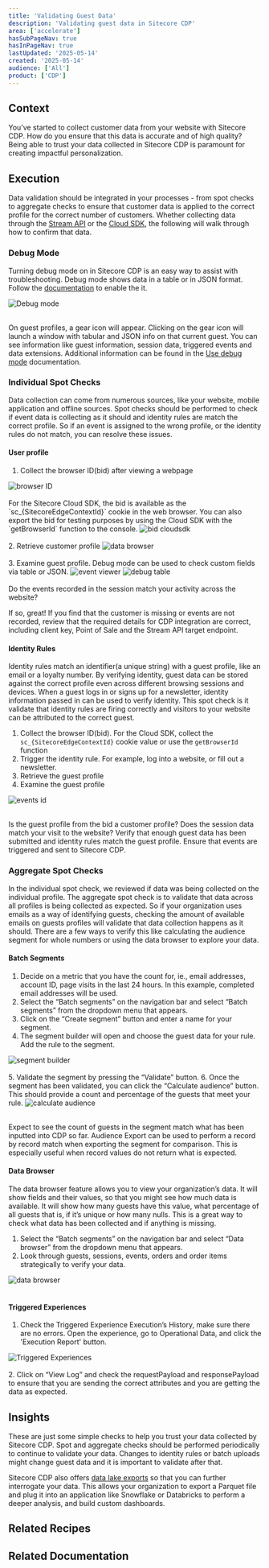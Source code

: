 ```yaml
---
title: 'Validating Guest Data'
description: 'Validating guest data in Sitecore CDP'
area: ['accelerate']
hasSubPageNav: true
hasInPageNav: true
lastUpdated: '2025-05-14'
created: '2025-05-14'
audience: ['All']
product: ['CDP']
---
```


## Context
You’ve started to collect customer data from your website with Sitecore CDP. How do you ensure that this data is accurate and of high quality? Being able to trust your data collected in Sitecore CDP is paramount for creating impactful personalization. 

## Execution
Data validation should be integrated in your processes - from spot checks to aggregate checks to ensure that customer data is applied to the correct profile for the correct number of customers. Whether collecting data through the [Stream API](https://doc.sitecore.com/cdp/en/developers/api/stream-api.html) or the [Cloud SDK](https://doc.sitecore.com/sdk/en/developers/005/cloud-sdk/sitecore-cloud-sdk-for-javascript.html), the following will walk through how to confirm that data. 

### Debug Mode

Turning debug mode on in Sitecore CDP is an easy way to assist with troubleshooting. Debug mode shows data in a table or in JSON format. Follow the [documentation](https://doc.sitecore.com/cdp/en/users/sitecore-cdp/enable-features-in-sitecore-cdp.html) to enable the it.

<img src="/images/learn/accelerate/cdp-personalize/testing/manage features debug.png" alt="Debug mode"/>
<br/><br/>

On guest profiles, a gear icon will appear. Clicking on the gear icon will launch a window with tabular and JSON info on that current guest. You can see information like guest information, session data, triggered events and data extensions. Additional information can be found in the [Use debug mode](https://doc.sitecore.com/cdp/en/users/sitecore-cdp/use-debug-mode-in-sitecore-cdp.html) documentation.

### Individual Spot Checks

Data collection can come from numerous sources, like your website, mobile application and offline sources.  Spot checks should be performed to check if event data is collecting as it should and identity rules are match the correct profile. So if an event is assigned to the wrong profile, or the identity rules do not match, you can resolve these issues.  

#### User profile
1. Collect the browser ID(bid) after viewing a webpage
<img src="/images/learn/accelerate/cdp-personalize/testing/bid.png" alt="browser ID"/>
<br/><br/>
For the Sitecore Cloud SDK, the bid is available as the `sc_{SitecoreEdgeContextId}` cookie in the web browser.  You can also export the bid for testing purposes by using the Cloud SDK with the `getBrowserId` function to the console.
<img src="/images/learn/accelerate/cdp-personalize/testing/bid cloudsdk.png" alt="bid cloudsdk"/>
<br/><br/>
2. Retrieve customer profile
<img src="/images/learn/accelerate/cdp-personalize/testing/data browser.png" alt="data browser"/>
<br/><br/>
3. Examine guest profile. Debug mode can be used to check custom fields via table or JSON.
<img src="/images/learn/accelerate/cdp-personalize/testing/event viewer.png" alt="event viewer"/>
<img src="/images/learn/accelerate/cdp-personalize/testing/debug table.png" alt="debug table"/>
<br/><br/>
Do the events recorded in the session match your activity across the website?

If so, great! If you find that the customer is missing or events are not recorded, review that the required details for CDP integration are correct, including client key, Point of Sale and the Stream API target endpoint. 

#### Identity Rules

Identity rules match an identifier(a unique string) with a guest profile, like an email or a loyalty number. By verifying identity, guest data can be stored against the correct profile even across different browsing sessions and devices. When a guest logs in or signs up for a newsletter, identity information passed in can be used to verify identity. This spot check is it validate that identity rules are firing correctly and visitors to your website can be attributed to the correct guest. 

1. Collect the browser ID(bid). For the Cloud SDK, collect the `sc_{SitecoreEdgeContextId}` cookie value or use the `getBrowserId` function
2. Trigger the identity rule. For example, log into a website, or fill out a newsletter. 
3. Retrieve the guest profile
4. Examine the guest profile
<img src="/images/learn/accelerate/cdp-personalize/testing/events id.png" alt="events id"/>
<br/><br/>

Is the guest profile from the bid a customer profile? Does the session data match your visit to the website? Verify that enough guest data has been submitted and identity rules match the guest profile. Ensure that events are triggered and sent to Sitecore CDP. 

### Aggregate Spot Checks

In the individual spot check, we reviewed if data was being collected on the individual profile. The aggregate spot check is to validate that data across all profiles is being collected as expected. So if your organization uses emails as a way of identifying guests, checking the amount of available emails on guests profiles will validate that data collection happens as it should. There are a few ways to verify this like calculating the audience segment for whole numbers or using the data browser to explore your data. 

#### Batch Segments
1. Decide on a metric that you have the count for, ie., email addresses, account ID, page visits in the last 24 hours. In this example, completed email addresses will be used. 
2. Select the “Batch segments” on the navigation bar and select “Batch segments” from the dropdown menu that appears.
3. Click on the “Create segment” button and enter a name for your segment. 
4. The segment builder will open and choose the guest data for your rule. Add the rule to the segment.
<img src="/images/learn/accelerate/cdp-personalize/testing/segment builder.png" alt="segment builder"/>
<br/><br/>
5. Validate the segment by pressing the “Validate” button.
6. Once the segment has been validated, you can click the “Calculate audience” button. This should provide a count and percentage of the guests that meet your rule.
<img src="/images/learn/accelerate/cdp-personalize/testing/calculate audience.png" alt="calculate audience"/>
<br/><br/>

Expect to see the count of guests in the segment match what has been inputted into CDP so far.  Audience Export can be used to perform a record by record match when exporting the segment for comparison. This is especially useful when record values do not return what is expected. 

#### Data Browser
The data browser feature allows you to view your organization’s data. It will show fields and their values, so that you might see how much data is available. It will show how many guests have this value, what percentage of all guests that is, if it’s unique or how many nulls. This is a great way to check what data has been collected and if anything is missing.

1. Select the “Batch segments” on the navigation bar and select “Data browser” from the dropdown menu that appears.
2. Look through guests, sessions, events, orders and order items strategically to verify your data. 
<img src="/images/learn/accelerate/cdp-personalize/testing/data browser.png" alt="data browser"/>
<br/><br/>

#### Triggered Experiences
1. Check the Triggered Experience Execution’s History, make sure there are no errors. Open the experience, go to Operational Data, and click the 'Execution Report' button.
<img src="/images/learn/accelerate/cdp-personalize/testing/image-20250502-051340.png" alt="Triggered Experiences"/>
<br/><br/>
2. Click on “View Log” and check the requestPayload and responsePayload to ensure that you are sending the correct attributes and you are getting the data as expected.

## Insights
These are just some simple checks to help you trust your data collected by Sitecore CDP. Spot and aggregate checks should be performed periodically to continue to validate your data. Changes to identity rules or batch uploads might change guest data and it is important to validate after that.

Sitecore CDP also offers [data lake exports](https://doc.sitecore.com/cdp/en/developers/api/data-lake-export-service.html) so that you can further interrogate your data. This allows your organization to export a Parquet file and plug it into an application like Snowflake or Databricks to perform a deeper analysis, and build custom dashboards.

## Related Recipes

<Row columns={2}>
  <Link title="Segmentation" link="/learn/accelerate/cdp-personalize/pre-development/segmentation" />
</Row>

## Related Documentation

<Row columns={2}>
  <Link title="Use debug mode in Sitecore CDP" link="https://doc.sitecore.com/cdp/en/users/sitecore-cdp/use-debug-mode-in-sitecore-cdp.html"/>
  <Link title="Data lake export service" link="https://doc.sitecore.com/cdp/en/developers/api/data-lake-export-service.html"/>
</Row>
